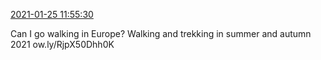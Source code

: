 [2021-01-25 11:55:30](https://mstdn.social/@hill_wanderer/105616227060050084)

Can I go walking in Europe? Walking and trekking in summer and autumn 2021 ow.ly/RjpX50Dhh0K